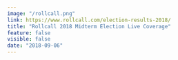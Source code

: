 ```yaml
---
image: "/rollcall.png"
link: https://www.rollcall.com/election-results-2018/
title: "Rollcall 2018 Midterm Election Live Coverage"
feature: false
visible: false
date: "2018-09-06"
---
```

